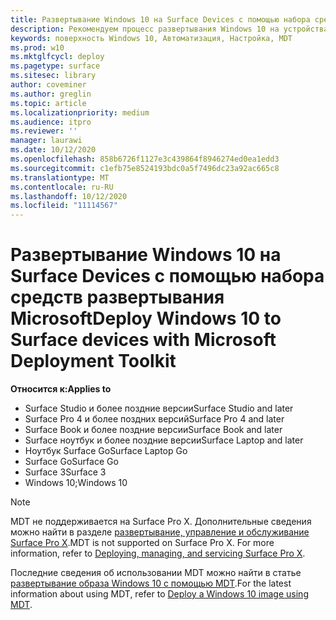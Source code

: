 ```yaml
---
title: Развертывание Windows 10 на Surface Devices с помощью набора средств развертывания Microsoft (Surface)
description: Рекомендуем процесс развертывания Windows 10 на устройствах Surface с помощью набора средств развертывания Microsoft.
keywords: поверхность Windows 10, Автоматизация, Настройка, MDT
ms.prod: w10
ms.mktglfcycl: deploy
ms.pagetype: surface
ms.sitesec: library
author: coveminer
ms.author: greglin
ms.topic: article
ms.localizationpriority: medium
ms.audience: itpro
ms.reviewer: ''
manager: laurawi
ms.date: 10/12/2020
ms.openlocfilehash: 858b6726f1127e3c439864f8946274ed0ea1edd3
ms.sourcegitcommit: c1efb75e8524193bdc0a5f7496dc23a92ac665c8
ms.translationtype: MT
ms.contentlocale: ru-RU
ms.lasthandoff: 10/12/2020
ms.locfileid: "11114567"
---
```

# <span data-ttu-id="44a30-104">Развертывание Windows 10 на Surface Devices с помощью набора средств развертывания Microsoft</span><span class="sxs-lookup"><span data-stu-id="44a30-104">Deploy Windows 10 to Surface devices with Microsoft Deployment Toolkit</span></span>

**<span data-ttu-id="44a30-105">Относится к:</span><span class="sxs-lookup"><span data-stu-id="44a30-105">Applies to</span></span>**

- <span data-ttu-id="44a30-106">Surface Studio и более поздние версии</span><span class="sxs-lookup"><span data-stu-id="44a30-106">Surface Studio and later</span></span>
- <span data-ttu-id="44a30-107">Surface Pro 4 и более поздних версий</span><span class="sxs-lookup"><span data-stu-id="44a30-107">Surface Pro 4 and later</span></span>
- <span data-ttu-id="44a30-108">Surface Book и более поздние версии</span><span class="sxs-lookup"><span data-stu-id="44a30-108">Surface Book and later</span></span>
- <span data-ttu-id="44a30-109">Surface ноутбук и более поздние версии</span><span class="sxs-lookup"><span data-stu-id="44a30-109">Surface Laptop and later</span></span>
- <span data-ttu-id="44a30-110">Ноутбук Surface Go</span><span class="sxs-lookup"><span data-stu-id="44a30-110">Surface Laptop Go</span></span>
- <span data-ttu-id="44a30-111">Surface Go</span><span class="sxs-lookup"><span data-stu-id="44a30-111">Surface Go</span></span>
- <span data-ttu-id="44a30-112">Surface 3</span><span class="sxs-lookup"><span data-stu-id="44a30-112">Surface 3</span></span>
- <span data-ttu-id="44a30-113">Windows 10;</span><span class="sxs-lookup"><span data-stu-id="44a30-113">Windows 10</span></span>

> [!NOTE]
> <span data-ttu-id="44a30-114">MDT не поддерживается на Surface Pro X. Дополнительные сведения можно найти в разделе [развертывание, управление и обслуживание Surface Pro X](surface-pro-arm-app-management.md).</span><span class="sxs-lookup"><span data-stu-id="44a30-114">MDT is not supported on Surface Pro X. For more information, refer to [Deploying, managing, and servicing Surface Pro X](surface-pro-arm-app-management.md).</span></span>

<span data-ttu-id="44a30-115">Последние сведения об использовании MDT можно найти в статье [развертывание образа Windows 10 с помощью MDT](https://docs.microsoft.com/windows/deployment/deploy-windows-mdt/deploy-a-windows-10-image-using-mdt).</span><span class="sxs-lookup"><span data-stu-id="44a30-115">For the latest information about using MDT, refer to [Deploy a Windows 10 image using MDT](https://docs.microsoft.com/windows/deployment/deploy-windows-mdt/deploy-a-windows-10-image-using-mdt).</span></span>

